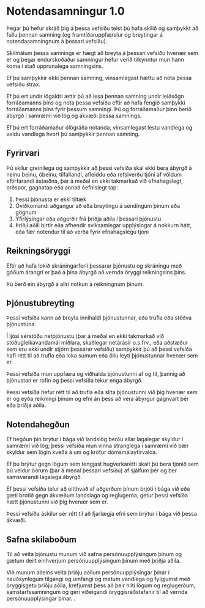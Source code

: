# Notendasamningur 1.0

Þegar þú hefur skráð þig á þessa vefsíðu telst þú hafa skilið og samþykkt að fullu þennan samning (og framtíðaruppfærslur og breytingar á notendasamningnum á þessari vefsíðu).

Skilmálum þessa samnings er hægt að breyta á þessari vefsíðu hvenær sem er og þegar endurskoðaður samningur hefur verið tilkynntur mun hann koma í stað upprunalega samningsins.

Ef þú samþykkir ekki þennan samning, vinsamlegast hættu að nota þessa vefsíðu strax.

Ef þú ert undir lögaldri ættir þú að lesa þennan samning undir leiðsögn forráðamanns þíns og nota þessa vefsíðu eftir að hafa fengið samþykki forráðamanns þíns fyrir þessum samningi. Þú og forráðamaður þinn berið ábyrgð í samræmi við lög og ákvæði þessa samnings.

Ef þú ert forráðamaður ólögráða notanda, vinsamlegast lestu vandlega og veldu vandlega hvort þú samþykkir þennan samning.

## Fyrirvari

Þú skilur greinilega og samþykkir að þessi vefsíða skal ekki bera ábyrgð á neinu beinu, óbeinu, tilfallandi, afleiddu eða refsiverðu tjóni af völdum eftirfarandi ástæðna, þar á meðal en ekki takmarkað við efnahagslegt, orðspor, gagnatap eða annað óefnislegt tap:

1. Þessi þjónusta er ekki tiltæk
1. Óviðkomandi aðgangur að eða breytingu á sendingum þínum eða gögnum
1. Yfirlýsingar eða aðgerðir frá þriðja aðila í þessari þjónustu
1. Þriðji aðili birtir eða afhendir sviksamlegar upplýsingar á nokkurn hátt, eða fær notendur til að verða fyrir efnahagslegu tjóni

## Reikningsöryggi

Eftir að hafa lokið skráningarferli þessarar þjónustu og skráningu með góðum árangri er það á þína ábyrgð að vernda öryggi reikningsins þíns.

Þú berð ein ábyrgð á allri notkun á reikningnum þínum.

## Þjónustubreyting

Þessi vefsíða kann að breyta innihaldi þjónustunnar, eða trufla eða stöðva þjónustuna.

Í ljósi sérstöðu netþjónustu (þar á meðal en ekki takmarkað við stöðugleikavandamál miðlara, skaðlegar netárásir o.s.frv., eða aðstæður sem eru ekki undir stjórn þessarar vefsíðu) samþykkir þú að þessi vefsíða hafi rétt til að trufla eða loka sumum eða öllu leyti þjónustunnar hvenær sem er.

Þessi vefsíða mun uppfæra og viðhalda þjónustunni af og til, þannig að þjónustan er rofin og þessi vefsíða tekur enga ábyrgð.

Þessi vefsíða hefur rétt til að trufla eða slíta þjónustunni við þig hvenær sem er og eyða reikningi þínum og efni án þess að vera ábyrgur gagnvart þér eða þriðja aðila.

## Notendahegðun

Ef hegðun þín brýtur í bága við landslög berðu allar lagalegar skyldur í samræmi við lög; þessi vefsíða mun vinna stranglega í samræmi við þær skyldur sem lögin kveða á um og kröfur dómsmálayfirvalda.

Ef þú brýtur gegn lögum sem tengjast hugverkarétti skalt þú bera tjónið sem þú veldur öðrum (þar á meðal þessari vefsíðu) af sjálfum þér og ber samsvarandi lagalega ábyrgð.

Ef þessi vefsíða telur að eitthvað af aðgerðum þínum brjóti í bága við eða gæti brotið gegn ákvæðum landslaga og reglugerða, getur þessi vefsíða hætt þjónustunni við þig hvenær sem er.

Þessi vefsíða áskilur sér rétt til að fjarlægja efni sem brýtur í bága við þessa ákvæði.

## Safna skilaboðum

Til að veita þjónustu munum við safna persónuupplýsingum þínum og gætum deilt einhverjum persónuupplýsingum þínum með þriðja aðila.

Við munum aðeins veita þriðju aðilum persónuupplýsingar þínar í nauðsynlegum tilgangi og umfangi og metum vandlega og fylgjumst með öryggisgetu þriðju aðila, krefjumst þess að þeir hlíti lögum og reglugerðum, samstarfssamningum og geri viðeigandi öryggisráðstafanir til að vernda persónuupplýsingar þínar. .
